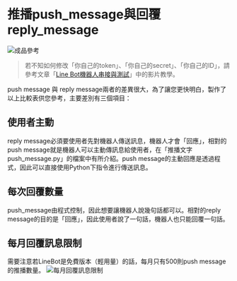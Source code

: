 # 推播push_message與回覆reply_message
![成品參考](https://i.imgur.com/4gVtarC.png)
> 若不知如何修改「你自己的token」、「你自己的secret」、「你自己的ID」，請參考文章「[Line Bot機器人串接與測試]()」中的影片教學。

push message 與 reply message兩者的差異很大，為了讓您更快明白，製作了以上比較表供您參考，主要差別有三個項目：

## 使用者主動
reply message必須要使用者先對機器人傳送訊息，機器人才會「回應」，相對的push message就是機器人可以主動傳訊息給使用者，在「推播文字push_message.py」的檔案中有所介紹。push message的主動回應是透過程式，因此可以直接使用Python下指令進行傳送訊息。

## 每次回覆數量
push_message由程式控制，因此想要讓機器人說幾句話都可以。相對的reply message的目的是「回應」，因此使用者說了一句話，機器人也只能回覆一句話。

## 每月回覆訊息限制
需要注意若LineBot是免費版本（輕用量）的話，每月只有500則push message的推播數量。
![每月回覆訊息限制](https://i.imgur.com/qICLjSM.png)
